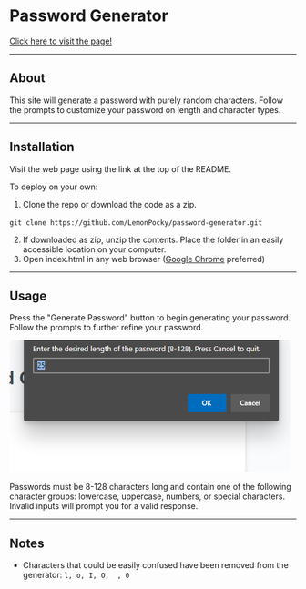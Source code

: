 # Password Generator

[Click here to visit the page!](https://lemonpocky.github.io/password-generator/)

---

## About

This site will generate a password with purely random characters. Follow the prompts to customize your password on length and character types.

---

## Installation

Visit the web page using the link at the top of the README.

To deploy on your own:

1. Clone the repo or download the code as a zip.
   
`git clone https://github.com/LemonPocky/password-generator.git`

2. If downloaded as zip, unzip the contents. Place the folder in an easily accessible location on your computer.
3. Open index.html in any web browser ([Google Chrome](https://www.google.com/chrome/) preferred)

---

## Usage

Press the "Generate Password" button to begin generating your password. Follow the prompts to further refine your password.

![Setting a password length of 25](/images/pass.png)

Passwords must be 8-128 characters long and contain one of the following character groups: lowercase, uppercase, numbers, or special characters. Invalid inputs will prompt you for a valid response.

---

## Notes

- Characters that could be easily confused have been removed from the generator:
`l, o, I, O,  , 0`